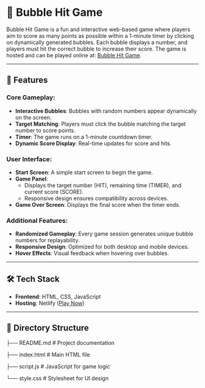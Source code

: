 # 🎯 Bubble Hit Game

Bubble Hit Game is a fun and interactive web-based game where players aim to score as many points as possible within a 1-minute timer by clicking on dynamically generated bubbles. Each bubble displays a number, and players must hit the correct bubble to increase their score. The game is hosted and can be played online at: [Bubble Hit Game](https://hitbble.netlify.app/).

---

## 🚀 Features

### Core Gameplay:
- **Interactive Bubbles**: Bubbles with random numbers appear dynamically on the screen.
- **Target Matching**: Players must click the bubble matching the target number to score points.
- **Timer**: The game runs on a 1-minute countdown timer.
- **Dynamic Score Display**: Real-time updates for score and hits.

### User Interface:
- **Start Screen**: A simple start screen to begin the game.
- **Game Panel**:
  - Displays the target number (HIT), remaining time (TIMER), and current score (SCORE).
  - Responsive design ensures compatibility across devices.
- **Game Over Screen**: Displays the final score when the timer ends.

### Additional Features:
- **Randomized Gameplay**: Every game session generates unique bubble numbers for replayability.
- **Responsive Design**: Optimized for both desktop and mobile devices.
- **Hover Effects**: Visual feedback when hovering over bubbles.

---

## 🛠️ Tech Stack

- **Frontend**: HTML, CSS, JavaScript
- **Hosting**: Netlify ([Play Now](https://hitbble.netlify.app/))

---

## 📂 Directory Structure

├── README.md # Project documentation

├── index.html # Main HTML file

├── script.js # JavaScript for game logic

└── style.css # Stylesheet for UI design
